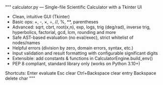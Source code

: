 """
calculator.py — Single-file Scientific Calculator with a Tkinter UI

- Clean, intuitive GUI (Tkinter)
- Basic ops: +, -, ×, ÷, //, %, **, parentheses
- Advanced: sqrt, cbrt, root(x,n), exp, logs, trig (deg/rad), inverse trig,
  hyperbolics, factorial, gcd, lcm, rounding and more
- Safe AST-based evaluation (no eval/exec), strict whitelist of nodes/names
- Helpful errors (division by zero, domain errors, syntax, etc.)
- Input validation and result formatting with configurable significant digits
- Extensible: add constants & functions in CalculatorEngine.build_env()
- PEP 8 compliant, standard library only (works on Python 3.10+)

Shortcuts:
  Enter            evaluate
  Esc              clear
  Ctrl+Backspace   clear entry
  Backspace        delete char
"""
